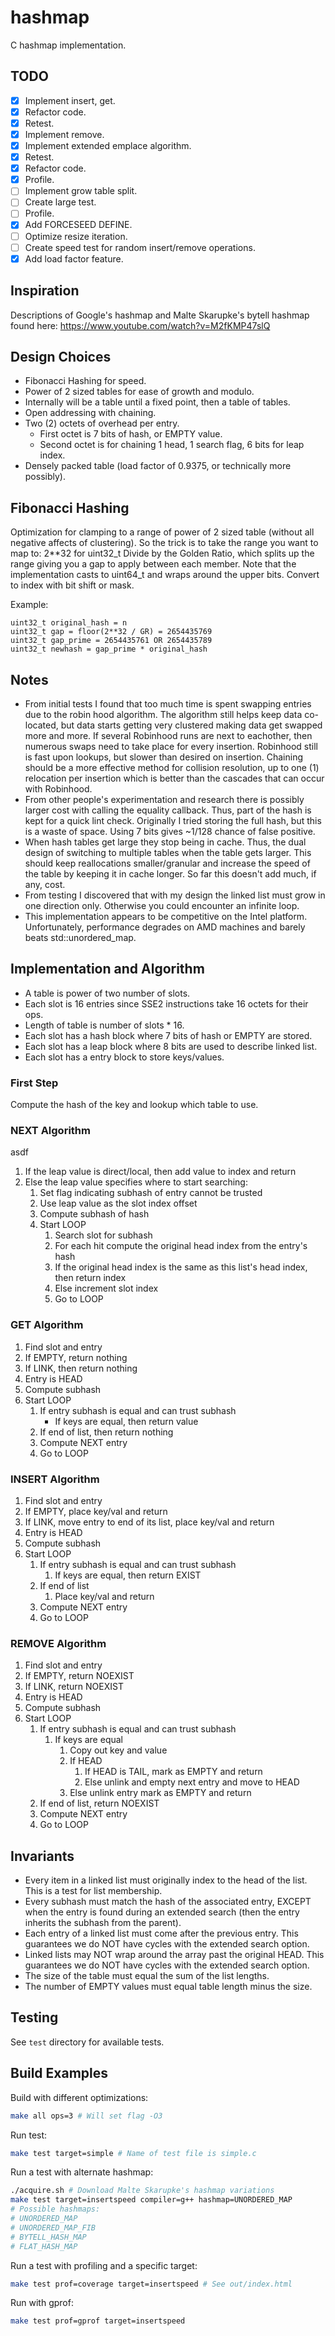 
# hashmap
C hashmap implementation.

## TODO
* [X] Implement insert, get.
* [X] Refactor code.
* [X] Retest.
* [X] Implement remove.
* [X] Implement extended emplace algorithm.
* [X] Retest.
* [X] Refactor code.
* [X] Profile.
* [ ] Implement grow table split.
* [ ] Create large test.
* [ ] Profile.
* [X] Add FORCESEED DEFINE.
* [ ] Optimize resize iteration.
* [ ] Create speed test for random insert/remove operations.
* [X] Add load factor feature.

## Inspiration
Descriptions of Google's hashmap and Malte Skarupke's bytell hashmap
found here:
https://www.youtube.com/watch?v=M2fKMP47slQ

## Design Choices
* Fibonacci Hashing for speed.
* Power of 2 sized tables for ease of growth and modulo.
* Internally will be a table until a fixed point, then a table of tables.
* Open addressing with chaining.
* Two (2) octets of overhead per entry.
    * First octet is 7 bits of hash, or EMPTY value.
    * Second octet is for chaining 1 head, 1 search flag, 6 bits for leap index.
* Densely packed table (load factor of 0.9375, or technically more possibly).

## Fibonacci Hashing
Optimization for clamping to a range of power of 2 sized table (without all negative affects of clustering).
So the trick is to take the range you want to map to: 2**32 for uint32_t
Divide by the Golden Ratio, which splits up the range giving you
a gap to apply between each member.
Note that the implementation casts to uint64_t and wraps around the upper bits.
Convert to index with bit shift or mask.

Example:
```
uint32_t original_hash = n
uint32_t gap = floor(2**32 / GR) = 2654435769
uint32_t gap_prime = 2654435761 OR 2654435789
uint32_t newhash = gap_prime * original_hash
```

## Notes
* From initial tests I found that too much time is spent swapping entries due
  to the robin hood algorithm.
  The algorithm still helps keep data co-located, but data starts getting
  very clustered making data get swapped more and more.
  If several Robinhood runs are next to eachother, then numerous swaps
  need to take place for every insertion.
  Robinhood still is fast upon lookups, but slower than desired on insertion.
  Chaining should be a more effective method for collision resolution,
  up to one (1) relocation per insertion which is better than the cascades
  that can occur with Robinhood.
* From other people's experimentation and research there is possibly
  larger cost with calling the equality callback.
  Thus, part of the hash is kept for a quick lint check.
  Originally I tried storing the full hash, but this is a waste of space.
  Using 7 bits gives ~1/128 chance of false positive.
* When hash tables get large they stop being in cache.
  Thus, the dual design of switching to multiple tables when the table
  gets larger.
  This should keep reallocations smaller/granular and increase the speed of the
  table by keeping it in cache longer.
  So far this doesn't add much, if any, cost.
* From testing I discovered that with my design the linked list must
  grow in one direction only.
  Otherwise you could encounter an infinite loop.
* This implementation appears to be competitive on the Intel platform.
  Unfortunately, performance degrades on AMD machines and barely beats
  std::unordered_map.

## Implementation and Algorithm
* A table is power of two number of slots.
* Each slot is 16 entries since SSE2 instructions take 16 octets for their ops.
* Length of table is number of slots * 16.
* Each slot has a hash block where 7 bits of hash or EMPTY are stored.
* Each slot has a leap block where 8 bits are used to describe linked list.
* Each slot has a entry block to store keys/values.

### First Step
Compute the hash of the key and lookup which table to use.

### NEXT Algorithm
asdf
1. If the leap value is direct/local, then add value to index and return
1. Else the leap value specifies where to start searching:
    1. Set flag indicating subhash of entry cannot be trusted
    1. Use leap value as the slot index offset
    1. Compute subhash of hash
    1. Start LOOP
        1. Search slot for subhash
        1. For each hit compute the original head index from the entry's hash
        1. If the original head index is the same as this list's head index,
           then return index
        1. Else increment slot index
        1. Go to LOOP

### GET Algorithm
1. Find slot and entry
1. If EMPTY, return nothing
1. If LINK, then return nothing
1. Entry is HEAD
1. Compute subhash
1. Start LOOP
    1. If entry subhash is equal and can trust subhash
        * If keys are equal, then return value
    1. If end of list, then return nothing
    1. Compute NEXT entry
    1. Go to LOOP

### INSERT Algorithm
1. Find slot and entry
1. If EMPTY, place key/val and return
1. If LINK, move entry to end of its list, place key/val and return
1. Entry is HEAD
1. Compute subhash
1. Start LOOP
    1. If entry subhash is equal and can trust subhash
        1. If keys are equal, then return EXIST
    1. If end of list
        1. Place key/val and return
    1. Compute NEXT entry
    1. Go to LOOP

### REMOVE Algorithm
1. Find slot and entry
1. If EMPTY, return NOEXIST
1. If LINK, return NOEXIST
1. Entry is HEAD
1. Compute subhash
1. Start LOOP
    1. If entry subhash is equal and can trust subhash
        1. If keys are equal
            1. Copy out key and value
            1. If HEAD
                1. If HEAD is TAIL, mark as EMPTY and return
                1. Else unlink and empty next entry and move to HEAD
            1. Else unlink entry mark as EMPTY and return
    1. If end of list, return NOEXIST
    1. Compute NEXT entry
    1. Go to LOOP

## Invariants
* Every item in a linked list must originally index to the head of the list.
  This is a test for list membership.
* Every subhash must match the hash of the associated entry,
  EXCEPT when the entry is found during an extended search
  (then the entry inherits the subhash from the parent).
* Each entry of a linked list must come after the previous entry.
  This guarantees we do NOT have cycles with the extended search option.
* Linked lists may NOT wrap around the array past the original HEAD.
  This guarantees we do NOT have cycles with the extended search option.
* The size of the table must equal the sum of the list lengths.
* The number of EMPTY values must equal table length minus the size.

## Testing
See `test` directory for available tests.

## Build Examples
Build with different optimizations:
```bash
make all ops=3 # Will set flag -O3
```

Run test:
```bash
make test target=simple # Name of test file is simple.c
```

Run a test with alternate hashmap:
```bash
./acquire.sh # Download Malte Skarupke's hashmap variations
make test target=insertspeed compiler=g++ hashmap=UNORDERED_MAP
# Possible hashmaps:
# UNORDERED_MAP
# UNORDERED_MAP_FIB
# BYTELL_HASH_MAP
# FLAT_HASH_MAP
```

Run a test with profiling and a specific target:
```bash
make test prof=coverage target=insertspeed # See out/index.html
```

Run with gprof:
```bash
make test prof=gprof target=insertspeed
```


